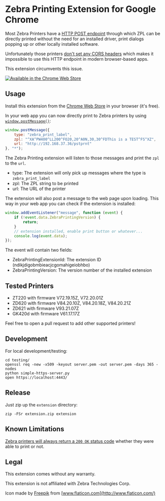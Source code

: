 # Zebra Printing Extension for Google Chrome

Most Zebra Printers have a [HTTP POST endpoint](https://developer.zebra.com/community/home/blog/2015/03/31/printing-from-websites-part-2) through which ZPL can be directly printed without the need for an installed driver, print dialogs popping up or other locally installed software.

Unfortunately those printers [don't set any CORS headers](https://developer.zebra.com/community/home/blog/2015/08/13/http-post-printing-and-cors) which makes it impossible to use this HTTP endpoint in modern browser-based apps.

This extension circumvents this issue.

[![Available in the Chrome Web Store](https://storage.googleapis.com/web-dev-uploads/image/WlD8wC6g8khYWPJUsQceQkhXSlv1/UV4C4ybeBTsZt43U4xis.png)](https://chrome.google.com/webstore/detail/ndikjdigobmbieacjcgomahigeiobhbo)

## Usage

Install this extension from the [Chrome Web Store](https://chrome.google.com/webstore/detail/ndikjdigobmbieacjcgomahigeiobhbo) in your browser (it's free).

In your web app you can now directly print to Zebra printers by using [`window.postMessage()`](https://developer.mozilla.org/en-US/docs/Web/API/Window/postMessage):

```javascript
window.postMessage({
    type: "zebra_print_label",
    zpl: "^XA^PW400^LL200^FO20,20^A0N,30,30^FDThis is a TEST^FS^XZ",
    url: "http://192.168.37.36/pstprnt"
}, "*");
```

The Zebra Printing extension will listen to those messages and print the `zpl` to the `url`.

- type: The extension will only pick up messages where the type is `zebra_print_label`
- zpl: The ZPL string to be printed
- url: The URL of the printer

The extension will also post a message to the web page upon loading. This way in your web app you can check if the extension is installed:

```javascript
window.addEventListener("message", function (event) {
    if (!event.data.ZebraPrintingVersion) {
        return;
    }
    // extension installed, enable print button or whatever...
    console.log(event.data);
});
```

The event will contain two fields:

- ZebraPrintingExtensionId: The extension ID (ndikjdigobmbieacjcgomahigeiobhbo)
- ZebraPrintingVersion: The version number of the installed extension

## Tested Printers

- ZT220 with firmware V72.19.15Z, V72.20.01Z
- ZD620 with firmware V84.20.10Z, V84.20.18Z, V84.20.21Z
- ZD621 with firmware V93.21.07Z
- GK420d with firmware V61.17.17Z

Feel free to open a pull request to add other supported printers!

## Development

For local development/testing:

```shell
cd testing/
openssl req -new -x509 -keyout server.pem -out server.pem -days 365 -nodes
python simple-https-server.py
open https://localhost:4443/
```

## Release

Just zip up the `extension` directory:

```shell
zip -FSr extension.zip extension
```

## Known Limitations

[Zebra printers will always return a `200 OK` status code](https://developer.zebra.com/community/home/blog/2015/12/02/http-post) whether they were able to print or not.

## Legal

This extension comes without any warranty.

This extension is not affiliated with Zebra Technologies Corp.

Icon made by [Freepik](https://www.flaticon.com/authors/freepik) from [www.flaticon.com](http://www.flaticon.com/)
